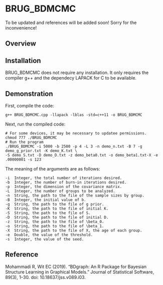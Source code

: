 # BRUG_BDMCMC

To be updated and references will be added soon! Sorry for the inconvenience!

## Overview

## Installation
BRUG_BDMCMC does not require any installation. It only requires the compiler g++ and the dependecy LAPACK for C to be available.
## Demonstration
First, compile the code:
```
g++ BRUG_BDMCMC.cpp -llapack -lblas -std=c++11 -o BRUG_BDMCMC
```
Next, run the compiled code:
```
# For some devices, it may be necessary to updatee permissions.
chmod 777 ./BRUG_BDMCMC
# Run the program
./BRUG_BDMCMC -i 5000 -b 2500 -p 4 -L 3 -n demo_n.txt -B 7 -g demo_g_prior.txt -K demo_K.txt \
-S demo_S.txt -D demo_D.txt -z demo_beta0.txt -o demo_beta1.txt-X -e .00000001 -s 123
```
The meaning of the arguments are as follows:
```
-i  Integer, the total number of iterations desired.
-b  Integer, the number of burn-in iterations desired.
-p  Integer, the dimension of the covariance matrix.
-L  Integer, the number of groups to be analyzed.
-n  String, the path to the file of the sample sizes by group.
-B  Integer, the initial value of b.
-g  String, the path to the file of g prior.
-K  String, the path to the file of initial K.
-S  String, the path to the file of S.
-D  String, the path to the file of initial D.
-z  String, the path to the file of \beta_0.
-o  String, the path to the file of \beta_1.
-X  String, the path to the file of X, the age of each group.
-e  Double, the value of the threshold.
-s  Integer, the value of the seed.
```
## Reference
Mohammadi R, Wit EC (2019). “BDgraph: An R Package for Bayesian Structure Learning in Graphical Models.” Journal of Statistical Software, 89(3), 1–30. doi: 10.18637/jss.v089.i03.
